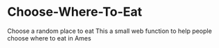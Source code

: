 # Choose-Where-To-Eat
Choose a random place to eat
This a small web function to help people choose where to eat in Ames
